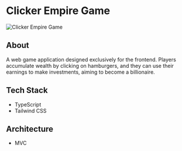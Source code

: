 # Clicker Empire Game

![Clicker Empire Game](https://github.com/Seiya-Tagami/CSProject_ClickerEmpireGame/assets/107479598/b1ca454c-b28d-4246-9f69-4f67814f5eea)

## About

A web game application designed exclusively for the frontend. Players accumulate wealth by clicking on hamburgers, and they can use their earnings to make investments, aiming to become a billionaire.

## Tech Stack

- TypeScript
- Tailwind CSS

## Architecture

- MVC
